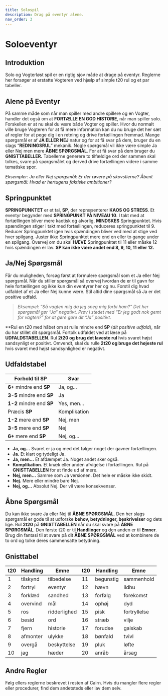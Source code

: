 ```yaml
---
title: Solospil
description: Drag på eventyr alene.
nav_order: 3
---
```


# Soloeventyr

## Introduktion

Solo og Vogterløst spil er en rigtig sjov måde at drage på eventyr.
Reglerne her forsøger at erstatte Vogteren ved hjælp af simple t20 rul og et par tabeller.

## Alene på Eventyr

 På samme måde som når man spiller med andre spillere og en Vogter, handler det også om at **FORTÆLLE EN GOD HISTORIE**, når man spiller solo. Forskellen er at nu skal du være både Vogter og spiller.
Hvor du normalt ville bruge Vogteren for at få mere information kan du nu bruge det her sæt af regler for at pege dig i en retning og drive fortællingen fremmad.
Mange spørgsmål er af **JA ELLER NEJ** natur og for at få svar på dem, bruger du en slags “**REDNINGSRUL**” mekanik.
Nogle spørgsmål vil ikke være simple Ja eller Nej men mere **ÅBNE SPØRGSMÅL**. For at få svar på dem bruger du  **GNISTTABELLER.**  Tabellerne generere to tilfældige ord der sammen skal tolkes, svare på spørgsmålet og derved drive fortællingen videre i samme tematiske spor.

*Eksempler:
Ja eller Nej spørgsmål: Er der røvere på skovstierne?
Åbent spørgsmål: Hvad er hertugens faktiske ambitioner?*

## Springpunktet

**SPRINGPUNKTET** er et tal, **SP**, der repræsenterer **KAOS OG STRESS**. Et eventyr begynder med **SPRINGPUNKT PÅ NIVEAU 10**. I takt med at fortællingen bliver mere kaotisk og alvorlig, **MINDSKES** Springpunktet. Hvis spændingen stiger i takt med fortællingen, reduceres springpunktet til 9. Reducer Springpunktet igen hvis spændingen bliver ved med at stige ved hver spilgang. Juster ikke Springpunktet mere end en eller to gange under en spilgang. Overvej om du skal **HÆVE** Springpunktet til 11 eller måske 12 hvis spændingen er lav. **SP kan ikke være andet end 8, 9, 10, 11 eller 12.**

## Ja/Nej Spørgsmål

Får du muligheden, forsøg først at formulere spørgsmål som et Ja eller Nej spørgsmål.
Når du stiller spørgsmål så overvej hvordan de er til gavn for hele fortællingen og ikke kun din eventyrer her og nu. Forstil dig hvad udfaldet af et Ja eller Nej kunne være. Stil altid dine spørgsmål så Ja er det positive udfald.

> *Eksempel: “Så vagten mig da jeg sneg mig forbi ham?” Det her spørgsmål gør “Ja“ negativt.
Prøv i stedet med “Er jeg godt nok gemt for vagten?” for at gøre gøre dit “Ja” positivt.*
> 

 **Rul en t20 med håbet om at rulle mindre end **SP** (*dit positive udfald*), når du har stillet dit spørgsmål.
Fortolk udfaldet ved at læse på **UDFALDSTABELLEN**.
Rul **2t20 og brug det laveste rul** hvis svaret højst sandsynligt er positivt. Omvendt, skal du rulle **2t20 og bruge det højeste rul** hvis svaret med højst sandsynlighed er negativt.

## Udfaldstabel

| Forhold til SP            | Svar         |
| ------------------------- | ------------ |
| **6+** mindre end **SP**  | Ja, og...    |
| **3-5** mindre end **SP** | Ja           |
| **1-2** mindre end **SP** | Yes, men...  |
| Præcis **SP**             | Komplikation |
| **1-2** mere end **SP**   | Nej, men     |
| **3-5** mere end **SP**   | Nej          |
| **6+** mere end **SP**    | Nej, og...   |

- **Ja, og...** Svaret er ja og med det følger noget der gavner fortællingen.
- **Ja.** Et klart og tydeligt Ja.
- **Ja, men...** Et afdæmpet Ja. Noget andet sker også.
- **Komplikation.** Et knæk eller anden afvigelse i fortællingen. Rul på **GNISTTABELLEN** for at finde ud af mere.
- **Nej, men...** Samme som Ja versionen. Det hele er måske ikke skidt.
- **Nej.** Mere eller mindre bare Nej.
- **Nej, og...** Absolut Nej. Der vil være konsekvenser.

## Åbne Spørgsmål

Du kan ikke svare Ja eller Nej til **ÅBNE SPØRGSMÅL**. Den her slags spørgsmål er gode til at udforske **behov, betydninger, beskrivelser** og dets lige. Rul **2t20** på **GNISTTABELLEN** når du skal svare på **ÅBNE SPØRGSMÅL**. Den første t20 er til **Handlinger** og den anden er til **Emner**. Brug din fantasi til at svare på dit **ÅBNE SPØRGSMÅL** ved at kombinere de to ord og tolke deres sammensatte betydning. 

## Gnisttabel

| t20 | Handling | Emne         | t20 | Handling  | Emne         |
| --- | -------- | ------------ | --- | --------- | ------------ |
| 1   | tilskynd | tilbedelse   | 11  | begunstig | sammenhold   |
| 2   | fortryl  | eventyr      | 12  | hævn      | ildhu        |
| 3   | forklæd  | sandhed      | 13  | forfølg   | forekomst    |
| 4   | overvind | mål          | 14  | ophøj     | dyd          |
| 5   | ros      | ridderlighed | 15  | pisk      | fortryllelse |
| 6   | besid    | ord          | 16  | stræb     | vilje        |
| 7   | fjern    | historie     | 17  | forudse   | galskab      |
| 8   | afmonter | ulykke       | 18  | bønfald   | tvivl        |
| 9   | overgå   | beskyttelse  | 19  | pluk      | løfte        |
| 10  | jag      | hæder        | 20  | anråb     | årsag        |


## Andre Regler

Følg ellers reglerne beskrevet i resten af Cairn. Hvis du mangler flere regler eller procedurer, find dem andetsteds eller lav dem selv.
